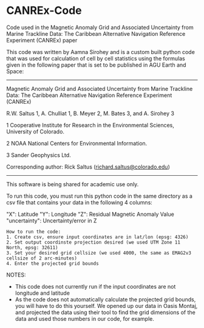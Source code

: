 # CANREx-Code
Code used in the Magnetic Anomaly Grid and Associated Uncertainty from Marine Trackline Data: The Caribbean Alternative Navigation Reference Experiment (CANREx) paper

This code was written by Aamna Sirohey and is a custom built python code that was used for calculation of cell by cell statistics using the formulas given in the following paper that is set to be published in AGU Earth and Space:

***
Magnetic Anomaly Grid and Associated Uncertainty from Marine Trackline Data: The Caribbean Alternative Navigation Reference Experiment (CANREx)

R.W. Saltus 1, A. Chulliat 1, B. Meyer 2, M. Bates 3, and A. Sirohey 3

1 Cooperative Institute for Research in the Environmental Sciences, University of Colorado.

2 NOAA National Centers for Environmental Information.

3 Sander Geophysics Ltd.

Corresponding author: Rick Saltus (richard.saltus@colorado.edu)
***

This software is being shared for academic use only.

To run this code, you must run this python code in the same directory as a csv file that contains your data in the following 4 columns:

"X": Latitude 
"Y": Longitude 
"Z": Residual Magnetic Anomaly Value 
"uncertainty": Uncertainty/error in Z

    How to run the code:
    1. Create csv, ensure input coordinates are in lat/lon (epsg: 4326)
    2. Set output coordinste projection desired (we used UTM Zone 11 North, epsg: 32611)
    3. Set your desired grid cellsize (we used 4000, the same as EMAG2v3 cellsize of 2 arc-minutes)
    4. Enter the projected grid bounds

NOTES:

* This code does not currently run if the input coordinates are not longitude and latitude
* As the code does not automatically calculate the projected grid bounds, you will have to do this yourself. We opened up our data in Oasis Montaj, and projected the data using their tool to find the grid dimensions of the data and used those numbers in our code, for example.
